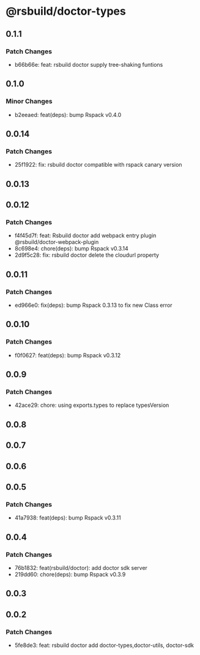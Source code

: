 # @rsbuild/doctor-types

## 0.1.1

### Patch Changes

- b66b66e: feat: rsbuild doctor supply tree-shaking funtions

## 0.1.0

### Minor Changes

- b2eeaed: feat(deps): bump Rspack v0.4.0

## 0.0.14

### Patch Changes

- 25f1922: fix: rsbuild doctor compatible with rspack canary version

## 0.0.13

## 0.0.12

### Patch Changes

- f4f45d7f: feat: Rsbuild doctor add webpack entry plugin @rsbuild/doctor-webpack-plugin
- 8c698e4: chore(deps): bump Rspack v0.3.14
- 2d9f5c28: fix: rsbuild doctor delete the cloudurl property

## 0.0.11

### Patch Changes

- ed966e0: fix(deps): bump Rspack 0.3.13 to fix new Class error

## 0.0.10

### Patch Changes

- f0f0627: feat(deps): bump Rspack v0.3.12

## 0.0.9

### Patch Changes

- 42ace29: chore: using exports.types to replace typesVersion

## 0.0.8

## 0.0.7

## 0.0.6

## 0.0.5

### Patch Changes

- 41a7938: feat(deps): bump Rspack v0.3.11

## 0.0.4

### Patch Changes

- 76b1832: feat(rsbuild/doctor): add doctor sdk server
- 219dd60: chore(deps): bump Rspack v0.3.9

## 0.0.3

## 0.0.2

### Patch Changes

- 5fe8de3: feat: rsbuild doctor add doctor-types,doctor-utils, doctor-sdk

